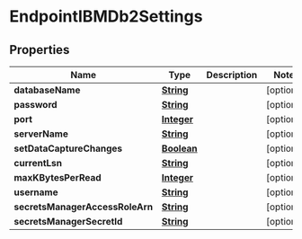 

# EndpointIBMDb2Settings


## Properties

| Name | Type | Description | Notes |
|------------ | ------------- | ------------- | -------------|
|**databaseName** | [**String**](String.md) |  |  [optional] |
|**password** | [**String**](String.md) |  |  [optional] |
|**port** | [**Integer**](Integer.md) |  |  [optional] |
|**serverName** | [**String**](String.md) |  |  [optional] |
|**setDataCaptureChanges** | [**Boolean**](Boolean.md) |  |  [optional] |
|**currentLsn** | [**String**](String.md) |  |  [optional] |
|**maxKBytesPerRead** | [**Integer**](Integer.md) |  |  [optional] |
|**username** | [**String**](String.md) |  |  [optional] |
|**secretsManagerAccessRoleArn** | [**String**](String.md) |  |  [optional] |
|**secretsManagerSecretId** | [**String**](String.md) |  |  [optional] |



